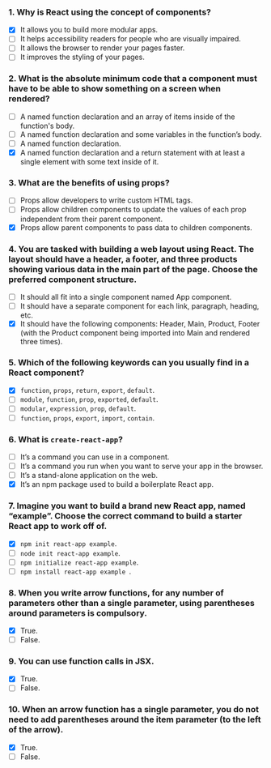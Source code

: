 ### 1. Why is React using the concept of components?

- [x] It allows you to build more modular apps.
- [ ] It helps accessibility readers for people who are visually impaired.
- [ ] It allows the browser to render your pages faster.
- [ ] It improves the styling of your pages.

### 2. What is the absolute minimum code that a component must have to be able to show something on a screen when rendered?

- [ ] A named function declaration and an array of items inside of the function's body.
- [ ] A named function declaration and some variables in the function’s body.
- [ ] A named function declaration.
- [x] A named function declaration and a return statement with at least a single element with some text inside of it.

### 3. What are the benefits of using props?

- [ ] Props allow developers to write custom HTML tags.
- [ ] Props allow children components to update the values of each prop independent from their parent component.
- [x] Props allow parent components to pass data to children components.

### 4. You are tasked with building a web layout using React. The layout should have a header, a footer, and three products showing various data in the main part of the page. Choose the preferred component structure.

- [ ] It should all fit into a single component named App component.
- [ ] It should have a separate component for each link, paragraph, heading, etc.
- [x] It should have the following components: Header, Main, Product, Footer (with the Product component being imported into Main and rendered three times).

### 5. Which of the following keywords can you usually find in a React component?

- [x] `function`, `props`, `return`, `export`, `default`.
- [ ] `module`, `function`, `prop`, `exported`, `default`.
- [ ] `modular`, `expression`, `prop`, `default`.
- [ ] `function`, `props`, `export`, `import`, `contain`.

### 6. What is `create-react-app`?

- [ ] It’s a command you can use in a component.
- [ ] It’s a command you run when you want to serve your app in the browser.
- [ ] It’s a stand-alone application on the web.
- [x] It’s an npm package used to build a boilerplate React app.

### 7. Imagine you want to build a brand new React app, named “example”. Choose the correct command to build a starter React app to work off of.

- [x] `npm init react-app example`.
- [ ] `node init react-app example`.
- [ ] `npm initialize react-app example`.
- [ ] `npm install react-app example `.

### 8. When you write arrow functions, for any number of parameters other than a single parameter, using parentheses around parameters is compulsory.

- [x] True.
- [ ] False.

### 9. You can use function calls in JSX.

- [x] True.
- [ ] False.

### 10. When an arrow function has a single parameter, you do not need to add parentheses around the item parameter (to the left of the arrow).

- [x] True.
- [ ] False.
